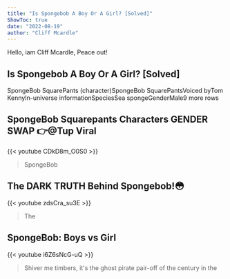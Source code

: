 ```yaml
---
title: "Is Spongebob A Boy Or A Girl? [Solved]"
ShowToc: true 
date: "2022-08-19"
author: "Cliff Mcardle" 
---
```


Hello, iam Cliff Mcardle, Peace out!
## Is Spongebob A Boy Or A Girl? [Solved]
SpongeBob SquarePants (character)SpongeBob SquarePantsVoiced byTom KennyIn-universe informationSpeciesSea spongeGenderMale9 more rows

## SpongeBob Squarepants Characters GENDER SWAP 👉@Tup Viral
{{< youtube CDkD8m_O0S0 >}}
>SpongeBob

## The DARK TRUTH Behind Spongebob!😳
{{< youtube zdsCra_su3E >}}
>The 

## SpongeBob: Boys vs Girl
{{< youtube i6Z6sNcG-uQ >}}
>Shiver me timbers, it's the ghost pirate pair-off of the century in the 

